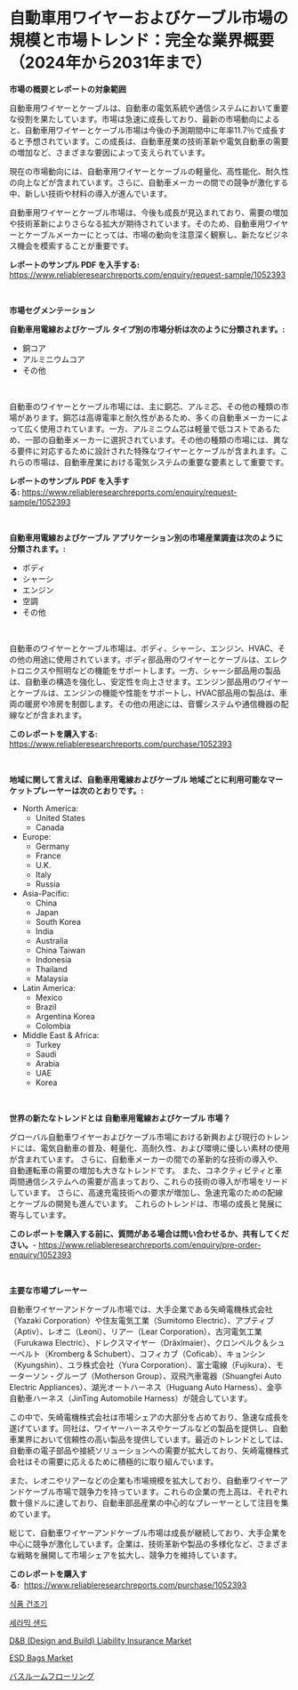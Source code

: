 <p><h1>自動車用ワイヤーおよびケーブル市場の規模と市場トレンド：完全な業界概要（2024年から2031年まで）</h1></p><p><strong>市場の概要とレポートの対象範囲</strong></p>
<p><p>自動車用ワイヤーとケーブルは、自動車の電気系統や通信システムにおいて重要な役割を果たしています。市場は急速に成長しており、最新の市場動向によると、自動車用ワイヤーとケーブル市場は今後の予測期間中に年率11.7％で成長すると予想されています。この成長は、自動車産業の技術革新や電気自動車の需要の増加など、さまざまな要因によって支えられています。</p><p>現在の市場動向には、自動車用ワイヤーとケーブルの軽量化、高性能化、耐久性の向上などが含まれています。さらに、自動車メーカーの間での競争が激化する中、新しい技術や材料の導入が進んでいます。</p><p>自動車用ワイヤーとケーブル市場は、今後も成長が見込まれており、需要の増加や技術革新によりさらなる拡大が期待されています。そのため、自動車用ワイヤーとケーブルメーカーにとっては、市場の動向を注意深く観察し、新たなビジネス機会を模索することが重要です。</p></p>
<p><strong>レポートのサンプル PDF を入手する:</strong> <a href="https://www.reliableresearchreports.com/enquiry/request-sample/1052393">https://www.reliableresearchreports.com/enquiry/request-sample/1052393</a></p>
<p>&nbsp;</p>
<p><strong>市場セグメンテーション</strong></p>
<p><strong>自動車用電線およびケーブル タイプ別の市場分析は次のように分類されます。:</strong></p>
<p><ul><li>銅コア</li><li>アルミニウムコア</li><li>その他</li></ul></p>
<p>&nbsp;</p>
<p><p>自動車のワイヤーとケーブル市場には、主に銅芯、アルミ芯、その他の種類の市場があります。銅芯は高導電率と耐久性があるため、多くの自動車メーカーによって広く使用されています。一方、アルミニウム芯は軽量で低コストであるため、一部の自動車メーカーに選択されています。その他の種類の市場には、異なる要件に対応するために設計された特殊なワイヤーとケーブルが含まれます。これらの市場は、自動車産業における電気システムの重要な要素として重要です。</p></p>
<p><strong>レポートのサンプル PDF を入手する:</strong>&nbsp;<a href="https://www.reliableresearchreports.com/enquiry/request-sample/1052393">https://www.reliableresearchreports.com/enquiry/request-sample/1052393</a></p>
<p>&nbsp;</p>
<p><strong> 自動車用電線およびケーブル アプリケーション別の市場産業調査は次のように分類されます。:</strong></p>
<p><ul><li>ボディ</li><li>シャーシ</li><li>エンジン</li><li>空調</li><li>その他</li></ul></p>
<p>&nbsp;</p>
<p><p>自動車のワイヤーとケーブル市場は、ボディ、シャーシ、エンジン、HVAC、その他の用途に使用されています。ボディ部品用のワイヤーとケーブルは、エレクトロニクスや照明などの機能をサポートします。一方、シャーシ部品用の製品は、自動車の構造を強化し、安定性を向上させます。エンジン部品用のワイヤーとケーブルは、エンジンの機能や性能をサポートし、HVAC部品用の製品は、車両の暖房や冷房を制御します。その他の用途には、音響システムや通信機器の配線などが含まれます。</p></p>
<p><strong>このレポートを購入する:</strong>&nbsp; <a href="https://www.reliableresearchreports.com/purchase/1052393">https://www.reliableresearchreports.com/purchase/1052393</a></p>
<p>&nbsp;</p>
<p><strong>地域に関して言えば、自動車用電線およびケーブル 地域ごとに利用可能なマーケットプレーヤーは次のとおりです。:</strong></p>
<p><ul>
    <li>
        North America:
        <ul>
            <li>United States</li>
            <li>Canada</li>
        </ul>
    </li>
    <li>
        Europe:
        <ul>
            <li>Germany</li>
            <li>France</li>
            <li>U.K.</li>
            <li>Italy</li>
            <li>Russia</li>
        </ul>
    </li>
    <li>
        Asia-Pacific:
        <ul>
            <li>China</li>
            <li>Japan</li>
            <li>South Korea</li>
            <li>India</li>
            <li>Australia</li>
            <li>China Taiwan</li>
            <li>Indonesia</li>
            <li>Thailand</li>
            <li>Malaysia</li>
        </ul>
    </li>
    <li>
        Latin America:
        <ul>
            <li>Mexico</li>
            <li>Brazil</li>
            <li>Argentina Korea</li>
            <li>Colombia</li>
        </ul>
    </li>
    <li>
        Middle East & Africa:
        <ul>
            <li>Turkey</li>
            <li>Saudi</li>
            <li>Arabia</li>
            <li>UAE</li>
            <li>Korea</li>
        </ul>
    </li>
    </ul></p>
<p>&nbsp;</p>
<p><strong>世界の新たなトレンドとは 自動車用電線およびケーブル 市場？</strong></p>
<p><p>グローバル自動車ワイヤーおよびケーブル市場における新興および現行のトレンドには、電気自動車の普及、軽量化、高耐久性、および環境に優しい素材の使用が含まれています。 さらに、自動車メーカーの間での革新的な技術の導入や、自動運転車の需要の増加も大きなトレンドです。 また、コネクティビティと車両間通信システムへの需要が高まっており、これらの技術の導入が市場をリードしています。 さらに、高速充電技術への要求が増加し、急速充電のための配線とケーブルの開発も進んでいます。 これらのトレンドは、市場の成長と発展に寄与しています。</p></p>
<p><strong>このレポートを購入する前に、質問がある場合は問い合わせるか、共有してください。</strong>- <a href="https://www.reliableresearchreports.com/enquiry/pre-order-enquiry/1052393">https://www.reliableresearchreports.com/enquiry/pre-order-enquiry/1052393</a></p>
<p>&nbsp;</p>
<p><strong>主要な市場プレーヤー</strong></p>
<p><p>自動車ワイヤーアンドケーブル市場では、大手企業である矢崎電機株式会社（Yazaki Corporation）や住友電気工業（Sumitomo Electric）、アプティブ（Aptiv）、レオニ（Leoni）、リアー（Lear Corporation）、古河電気工業（Furukawa Electric）、ドレクスマイヤー（Dräxlmaier）、クロンベルク＆シューベルト（Kromberg & Schubert）、コフィカブ（Coficab）、キョンシン（Kyungshin）、ユラ株式会社（Yura Corporation）、富士電線（Fujikura）、モーターソン・グループ（Motherson Group）、双飛汽車電器（Shuangfei Auto Electric Appliances）、湖光オートハーネス（Huguang Auto Harness）、金亭自動車ハーネス（JinTing Automobile Harness）が競合しています。</p><p>この中で、矢崎電機株式会社は市場シェアの大部分を占めており、急速な成長を遂げています。同社は、ワイヤーハーネスやケーブルなどの製品を提供し、自動車業界において信頼性の高い製品を提供しています。最近のトレンドとしては、自動車の電子部品や接続ソリューションへの需要が拡大しており、矢崎電機株式会社はその需要に応えるために積極的に取り組んでいます。</p><p>また、レオニやリアーなどの企業も市場規模を拡大しており、自動車ワイヤーアンドケーブル市場で競争力を持っています。これらの企業の売上高は、それぞれ数十億ドルに達しており、自動車部品産業の中心的なプレーヤーとして注目を集めています。</p><p>総じて、自動車ワイヤーアンドケーブル市場は成長が継続しており、大手企業を中心に競争が激化しています。企業は、技術革新や製品の多様化など、さまざまな戦略を展開して市場シェアを拡大し、競争力を維持しています。</p></p>
<p><strong>このレポートを購入する:</strong>&nbsp;&nbsp;<a href="https://www.reliableresearchreports.com/purchase/1052393">https://www.reliableresearchreports.com/purchase/1052393</a></p>
<p><p><a href="https://github.com/idcefvhkdut6/Market-Research-Report-List-1/blob/main/1135682189720.md">식품 건조기</a></p><p><a href="https://medium.com/@kellylyncyh543964/%EC%84%B8%EB%9D%BC%EB%AF%B9-%EB%AA%A8%EB%9E%98-%EC%8B%9C%EC%9E%A5-%EC%A0%84%EB%A7%9D-%EC%82%B0%EC%97%85-%EA%B0%9C%EC%9A%94-%EB%B0%8F-%EC%98%88%EC%B8%A1-2024%EB%85%84%EB%B6%80%ED%84%B0-2031%EB%85%84%EA%B9%8C%EC%A7%80-52a725e64c04">세라믹 샌드</a></p><p><a href="https://scarlet-rocket-c63.notion.site/Global-D-B-Design-and-Build-Liability-Insurance-Market-Size-and-Market-Trends-Insights-and-Projec-b08e595ff6814fcaa4ec188ab8fa83f0">D&B (Design and Build) Liability Insurance Market</a></p><p><a href="https://github.com/lylyparadise/Market-Research-Report-List-2/blob/main/esd-bags-market.md">ESD Bags Market</a></p><p><a href="https://medium.com/@kaydenjohns1964/%E3%83%90%E3%82%B9%E3%83%AB%E3%83%BC%E3%83%A0%E3%83%95%E3%83%AD%E3%83%BC%E3%83%AA%E3%83%B3%E3%82%B0%E5%B8%82%E5%A0%B4-2031%E5%B9%B4%E3%81%BE%E3%81%A7%E3%81%AE%E6%88%90%E5%8A%9F%E3%81%97%E3%81%9F%E3%83%93%E3%82%B8%E3%83%8D%E3%82%B9%E6%88%A6%E7%95%A5%E3%81%AE%E9%8D%B5%E3%82%92%E4%BA%88%E6%B8%AC-f160f9cfa68c">バスルームフローリング</a></p></p>
